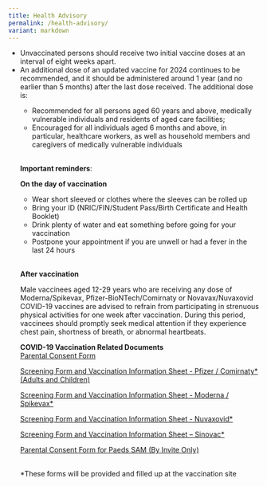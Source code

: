 ```yaml
---
title: Health Advisory
permalink: /health-advisory/
variant: markdown
---
```

<ul>
<li> Unvaccinated persons should receive two initial vaccine doses at an interval of eight weeks apart. </li>
<li> An additional dose of an updated vaccine for 2024 continues to be recommended, and it should be administered around 1 year (and no earlier than 5 months) after the last dose received. The additional dose is: </li> 	
<ul><li>Recommended for all persons aged 60 years and above, medically vulnerable individuals and residents of aged care facilities; 
	</li><li>Encouraged for all individuals aged 6 months and above, in particular, healthcare workers, as well as household members and caregivers of medically vulnerable individuals </li> <br></ul>

**Important reminders**:

**On the day of vaccination**

* Wear short sleeved or clothes where the sleeves can be rolled up
* Bring your ID (NRIC/FIN/Student Pass/Birth Certificate and Health Booklet)
* Drink plenty of water and eat something before going for your vaccination
* Postpone your appointment if you are unwell or had a fever in the last 24 hours
<br>

**After vaccination**

Male vaccinees aged 12-29 years who are receiving any dose of Moderna/Spikevax, Pfizer-BioNTech/Comirnaty or Novavax/Nuvaxovid COVID-19 vaccines are advised to refrain from participating in strenuous physical activities for one week after vaccination. During this period, vaccinees should promptly seek medical attention if they experience chest pain, shortness of breath, or abnormal heartbeats.
 <br>
 
 **COVID-19 Vaccination Related Documents**<br>
 [Parental Consent Form](https://go.gov.sg/parcf) <br>
 
[Screening Form and Vaccination Information Sheet - Pfizer / Comirnaty*(Adults and Children)](http://go.gov.sg/visp)<br>

 [Screening Form and Vaccination Information Sheet - Moderna / Spikevax*](https://go.gov.sg/vism)<br>
 
 [Screening Form and Vaccination Information Sheet - Nuvaxovid*](https://go.gov.sg/visn)<br>
 
 [Screening Form and Vaccination Information Sheet – Sinovac*](https://go.gov.sg/viss)<br>
 
 [Parental Consent Form for Paeds SAM (By Invite Only)](https://go.gov.sg/sampcfv2)<br><br>
 
  *These forms will be provided and filled up at the vaccination site</ul>
